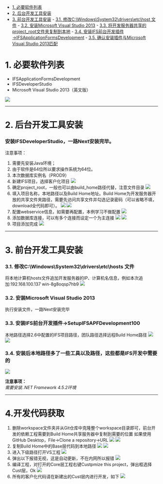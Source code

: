   
  
  
- [1. 必要软件列表](#1-必要软件列表 )
- [2. 后台开发工具安装](#2-后台开发工具安装 )
- [3. 前台开发工具安装](#3-前台开发工具安装 )
        - [3.1. 修改C:\Windows\System32\drivers\etc\host 文件](#31-修改c/windows/system32/drivers/etc/host-文件 )
        - [3.2. 安装Microsoft Visual Studio 2013](#32-安装microsoft-visual-studio-2013 )
        - [3.3. 将开发服务器共享的project_root文件夹复制到本地](#33-将开发服务器共享的project_root文件夹复制到本地 )
        - [3.4. 安装IFS前台开发插件→IFSApplicationFormsDevelopment](#34-安装ifs前台开发插件→ifsapplicationformsdevelopment )
        - [3.5. 确认安装插件与Microsoft Visual Studio 2013匹配](#35-确认安装插件与microsoft-visual-studio-2013匹配 )
  
  
  
# 1. 必要软件列表
  
* IFSApplicationFormsDevelopment
* IFSDeveloperStudio
* Microsoft Visual Studio 2013（英文版）
  
![](assets/image/1.png )
  
****
# 2. 后台开发工具安装
  
### 安装IFSDeveloperStudio，一路Next安装完毕。
注意事项：
1. 需要先安装Java环境；
2. 由于软件是64位所以要求操作系统为64位。
3. 本次数据库实例名（PROD9）
4. 新建IFS项目，选择客户化项目
![](assets/image/huanjing-01.png )
5. 确定project_root，一般也可以由build_home路径代替，注意文件目录
![](assets/image/huanjing-02.png )
6. 填入项目名称，本地路径以及Build Home地址。Build Home为开发服务器开放的共享文件夹路径，需要先访问共享文件并勾选记录密码（可以省略不填，download全代码即可）。
![](assets/image/huanjing-03.png )
![](assets/image/huanjing-04.png )
7. 配置webservice信息，如需要再配置，本例学习不做配置
![](assets/image/huanjing-05.png )
8. 添加数据库连接，可以有多个连接而设定一个为主连接
![](assets/image/huanjing-06.png )
![](assets/image/huanjing-07.png )
9. 项目添加完成
![](assets/image/huanjing-08.png )

****
# 3. 前台开发工具安装
  
### 3.1. 修改C:\Windows\System32\drivers\etc\hosts 文件
  
将本地计算机hosts文件追加开发服务器的IP、计算机名信息，例如本次追加:192.168.100.137  win-8g8oqsp7hb9
![](assets/image/4.png )
  
### 3.2. 安装Microsoft Visual Studio 2013
  
执行安装文件，一路Next安装完毕
  
### 3.3. 安装IFS前台开发插件→SetupIFSAPFDevelopment100
本地路径选择2.6中配置的IFS项目路径，团队路径选择远程Build Home路径
![](assets/image/huanjing-09.png )
![](assets/image/huanjing-10.png )

### 3.4. 安装后本地路径多了一些工具以及路径，这些都是IFS开发中需要的
![](assets/image/huanjing-11.png )

**注意事项：**<br />
*需要安装``.``NET Framework 4.5.2环境*
  
****
  
# 4.开发代码获取
1. 删除workspace文件夹并从Git仓库中克隆整个workspace目录即可，前台开发的依赖工程需要到Build Home共享服务器中复制到需要的位置
如果使用GitHub Desktop，File->Clone a repository->URL
![](assets/image/huanjing-12.png )
![](assets/image/huanjing-13.png )
2. 复制Build Home中的Base层代码到本地路径
![](assets/image/huanjing-14.png )
![](assets/image/huanjing-15.png )
3. 进入下级路径打开VS工程
![](assets/image/huanjing-16.png )
4. 弹出以下报错无视，这是自动更新，不在内网所以报错
![](assets/image/huanjing-17.png )
5. 编译工程，对打开的Core层工程右键Custpmize this project，弹出框选择Cust层，Ok
![](assets/image/huanjing-18.png )
6. 所有的客户化代码请在新建出的Cust层内进行开发，如下
![](assets/image/huanjing-19.png )